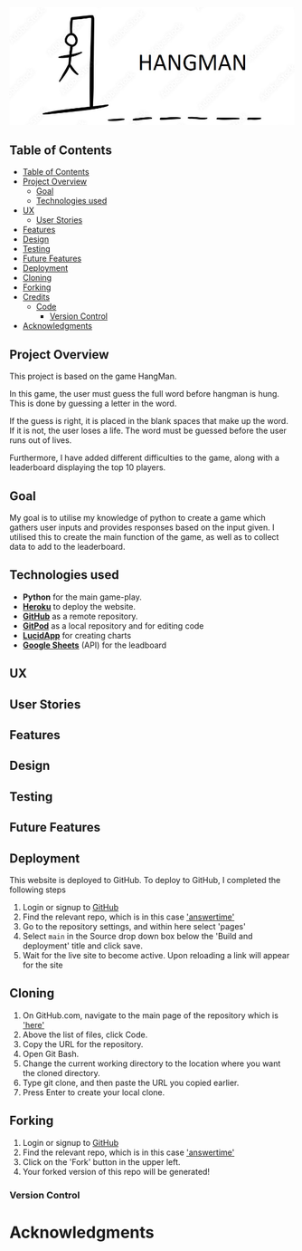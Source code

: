 ![HangMan Hero Image](readmeimages/hero-image.jpg)

## Table of Contents

- [Table of Contents](#table-of-contents)
- [Project Overview](#project-overview)
  - [Goal](#goal)
  - [Technologies used](#technologies-used)
- [UX](#ux)
  - [User Stories](#user-stories)
- [Features](#features)
- [Design](#design)
- [Testing](#testing)
- [Future Features](#future-features)
- [Deployment](#deployment)
- [Cloning](#cloning)
- [Forking](#forking)
- [Credits](#credits)
  - [Code](#code)
    - [Version Control](#version-control)
- [Acknowledgments](#acknowledgments)

## Project Overview
This project is based on the game HangMan.

In this game, the user must guess the full word before hangman is hung. This is done by guessing a letter in the word.

If the guess is right, it is placed in the blank spaces that make up the word.
If it is not, the user loses a life. The word must be guessed before the user runs out of lives.

Furthermore, I have added different difficulties to the game, along with a leaderboard displaying the top 10 players.

## Goal

My goal is to utilise my knowledge of python to create a game which gathers user inputs and provides responses based on the input given.
I utilised this to create the main function of the game, as well as to collect data to add to the leaderboard.

## Technologies used
- <b>Python</b> for the main game-play.
- <b>[Heroku](https://heroku.com)</b> to deploy the website.
- <b>[GitHub](https://github.com/)</b> as a remote repository.
- <b>[GitPod](https://www.gitpod.io)</b> as a local repository and for editing code
- <b>[LucidApp](https://lucid.app/)</b> for creating charts
- <b>[Google Sheets](https://sheets.google.com/)</b> (API) for the leadboard

## UX

## User Stories

## Features

## Design

## Testing

## Future Features

## Deployment 
This website is deployed to GitHub.
To deploy to GitHub, I completed the following steps
1. Login or signup to [GitHub](https://github.com/)
2. Find the relevant repo, which is in this case ['answertime'](https://github.com/DanielMaherDev/answertime)
3. Go to the repository settings, and within here select 'pages'
5. Select `main` in the Source drop down box below the 'Build and deployment' title and click save.
6. Wait for the live site to become active. Upon reloading a link will appear for the site

## Cloning
1. On GitHub.com, navigate to the main page of the repository which is ['here'](https://github.com/DanielMaherDev/answertime)
2. Above the list of files, click  Code.
3. Copy the URL for the repository.
4. Open Git Bash.
5. Change the current working directory to the location where you want the cloned directory.
6. Type git clone, and then paste the URL you copied earlier.
7. Press Enter to create your local clone.

## Forking
1. Login or signup to [GitHub](https://github.com/)
2. Find the relevant repo, which is in this case ['answertime'](https://github.com/DanielMaherDev/answertime)
3. Click on the 'Fork' button in the upper left.
4. Your forked version of this repo will be generated!

### Version Control

# Acknowledgments


